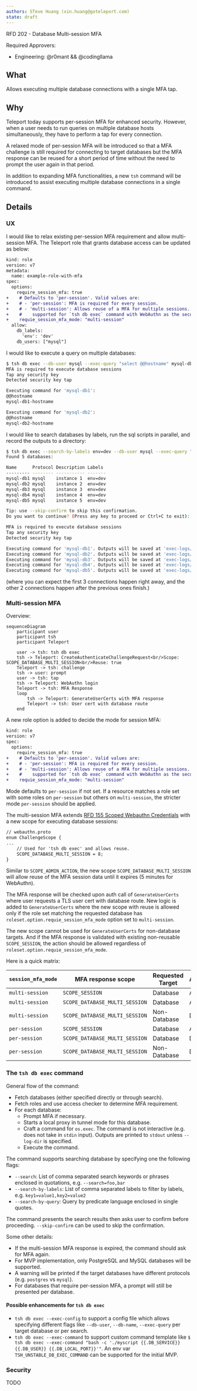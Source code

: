 ```yaml
---
authors: STeve Huang (xin.huang@goteleport.com)
state: draft
---
```


RFD 202 - Database Multi-session MFA

Required Approvers:
- Engineering: @r0mant && @codingllama

## What

Allows executing multiple database connections with a single MFA tap.

## Why

Teleport today supports per-session MFA for enhanced security. However, when a
user needs to run queries on multiple database hosts simultaneously, they have
to perform a tap for every connection.

A relaxed mode of per-session MFA will be introduced so that a MFA challenge is
still required for connecting to target databases but the MFA response can be
reused for a short period of time without the need to prompt the user again in
that period.

In addition to expanding MFA functionalities, a new `tsh` command will be
introduced to assist executing multiple database connections in a single command.

## Details

### UX
I would like to relax existing per-session MFA requirement and allow
multi-session MFA. The Teleport role that grants database access can be updated
as below:
```diff
kind: role
version: v7
metadata:
  name: example-role-with-mfa
spec:
  options:
    require_session_mfa: true
+    # Defaults to 'per-session'. Valid values are:
+    # - 'per-session': MFA is required for every session.
+    # - 'multi-session': Allows reuse of a MFA for multiple sessions. Currently only
+    #    supported for `tsh db exec` command with WebAuthn as the second factor.
+    requie_session_mfa_mode: "multi-session"
  allow:
    db_labels:
      'env': 'dev'
    db_users: ["mysql"]
```

I would like to execute a query on multiple databases:
```bash
$ tsh db exec --db-user mysql --exec-query "select @@hostname" mysql-db1 mysql-db2
MFA is required to execute database sessions
Tap any security key
Detected security key tap

Executing command for 'mysql-db1':
@@hostname
mysql-db1-hostname

Executing command for 'mysql-db2':
@@hostname
mysql-db2-hostname
```

I would like to search databases by labels, run the sql scripts in parallel, and
record the outputs to a directory:
```bash
$ tsh db exec --search-by-labels env=dev --db-user mysql --exec-query "source my_script.sql" --log-dir exec-logs --max-connections 3
Found 5 databases:

Name      Protocol Description Labels
--------- -------- ----------- -------
mysql-db1 mysql    instance 1  env=dev
mysql-db2 mysql    instance 2  env=dev
mysql-db3 mysql    instance 3  env=dev
mysql-db4 mysql    instance 4  env=dev
mysql-db5 mysql    instance 5  env=dev

Tip: use --skip-confirm to skip this confirmation.
Do you want to continue? (Press any key to proceed or Ctrl+C to exit): <enter>

MFA is required to execute database sessions
Tap any security key
Detected security key tap

Executing command for 'mysql-db1'. Outputs will be saved at 'exec-logs/mysql-db1.log'.
Executing command for 'mysql-db2'. Outputs will be saved at 'exec-logs/mysql-db2.log'.
Executing command for 'mysql-db3'. Outputs will be saved at 'exec-logs/mysql-db3.log'.
Executing command for 'mysql-db4'. Outputs will be saved at 'exec-logs/mysql-db4.log'.
Executing command for 'mysql-db5'. Outputs will be saved at 'exec-logs/mysql-db5.log'.
```
(where you can expect the first 3 connections happen right away, and the other 2
connections happen after the previous ones finish.)

### Multi-session MFA

Overview:
```mermaid
sequenceDiagram
    participant user
    participant tsh
    participant Teleport
    
    user -> tsh: tsh db exec
    tsh -> Teleport: CreateAuthenticateChallengeRequest<br/>Scope: SCOPE_DATABASE_MULTI_SESSION<br/>Reuse: true
    Teleport -> tsh: challenge
    tsh -> user: prompt
    user -> tsh: tap
    tsh -> Teleport: WebAuthn login
    Teleport -> tsh: MFA Response
    loop
        tsh -> Teleport: GenerateUserCerts with MFA response
        Teleport -> tsh: User cert with database route
    end
```

A new role option is added to decide the mode for session MFA:
```diff
kind: role
version: v7
spec:
  options:
    require_session_mfa: true
+    # Defaults to 'per-session'. Valid values are:
+    # - 'per-session': MFA is required for every session.
+    # - 'multi-session': Allows reuse of a MFA for multiple sessions. Currently only
+    #    supported for `tsh db exec` command with WebAuthn as the second factor.
+    requie_session_mfa_mode: "multi-session"
```
Mode defaults to `per-session` if not set. If a resource matches a role set with
some roles on `per-session` but others on `multi-session`, the stricter mode
`per-session` should be applied.

The multi-session MFA extends [RFD 155 Scoped Webauthn
Credentials](https://github.com/gravitational/teleport/blob/master/rfd/0155-scoped-webauthn-credentials.md)
with a new scope for executing database sessions:
```diff
// webauthn.proto
enum ChallengeScope {
...
    // Used for 'tsh db exec' and allows reuse. 
    SCOPE_DATABASE_MULTI_SESSION = 8;
}
```

Similar to `SCOPE_ADMIN_ACTION`, the new scope `SCOPE_DATABASE_MULTI_SESSION`
will allow reuse of the MFA session data until it expires (5 minutes for
WebAuthn).

The MFA response will be checked upon auth call of `GenerateUserCerts` where
user requests a TLS user cert with database route. New logic is added to
`GenerateUserCerts` where the new scope with reuse is allowed only if the role
set matching the requested database has `roleset.option.requie_session_mfa_mode`
option set to `multi-session`.

The new scope cannot be used for `GenerateUserCerts` for non-database targets.
And if the MFA response is validated with existing non-reusable `SCOPE_SESSION`,
the action should be allowed regardless of
`roleset.option.requie_session_mfa_mode`.

Here is a quick matrix:

| `session_mfa_mode` | MFA response scope             | Requested Target | Access |
|--------------------|--------------------------------|------------------|--------|
| `multi-session`    | `SCOPE_SESSION`                | Database         | Allow  |
| `multi-session`    | `SCOPE_DATABASE_MULTI_SESSION` | Database         | Allow  |
| `multi-session`    | `SCOPE_DATABASE_MULTI_SESSION` | Non-Database     | Denied |
| `per-session`      | `SCOPE_SESSION`                | Database         | Allow  |
| `per-session`      | `SCOPE_DATABASE_MULTI_SESSION` | Database         | Denied |
| `per-session`      | `SCOPE_DATABASE_MULTI_SESSION` | Non-Database     | Denied |

### The `tsh db exec` command

General flow of the command:
- Fetch databases (either specified directly or through search).
- Fetch roles and use access checker to determine MFA requirement.
- For each database:
  - Prompt MFA if necessary.
  - Starts a local proxy in tunnel mode for this database.
  - Craft a command for `os.exec`. The command is not interactive (e.g. does not
    take in `stdin` input). Outputs are printed to `stdout` unless `--log-dir`
    is specified.
  - Execute the command.
 
The command supports searching database by specifying one the following flags:
- `--search`: List of comma separated search keywords or phrases enclosed in quotations, e.g. `--search=foo,bar`
- `--search-by-labels`: List of comma separated labels to filter by labels, e.g. `key1=value1,key2=value2`
- `--search-by-query`: Query by predicate language enclosed in single quotes.

The command presents the search results then asks user to confirm before
proceeding. `--skip-confirm` can be used to skip the confirmation.

Some other details:
- If the multi-session MFA response is expired, the command should ask for MFA
  again.
- For MVP implementation, only PostgreSQL and MySQL databases will be supported.
- A warning will be printed if the target databases have different protocols
  (e.g. `postgres` vs `mysql`).
- For databases that require per-session MFA, a prompt will still be presented
  per database.
 
#### Possible enhancements for `tsh db exec`
- `tsh db exec --exec-config` to support a config file which allows specifying
  different flags like `--db-user`, `--db-name`, `--exec-query` per target
  database or per search.
- `tsh db exec --exec-command` to support custom command template like `$ tsh
  db exec --exec-command "bash -c './myscript {{.DB_SERVICE}} {{.DB_USER}}
  {{.DB_LOCAL_PORT}}'"`. An env var `TSH_UNSTABLE_DB_EXEC_COMMAND` can be
  supported for the initial MVP.

### Security

TODO
